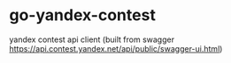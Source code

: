# go-yandex-contest
yandex contest api client (built from swagger https://api.contest.yandex.net/api/public/swagger-ui.html)
